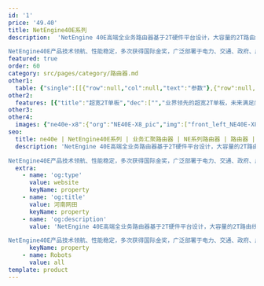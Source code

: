 ```yaml
---
id: '1'
price: '49.40'
title: NetEngine40E系列
description:  'NetEngine 40E高端全业务路由器基于2T硬件平台设计，大容量的2T路由线卡，成熟的广域SDN方案，可编程的NP芯片和VRP软件平台，具备高性能、低功耗、可演进等特性，领先的SRv6技术实现网络的智能连接，可应用于企业广域网核心节点、大型企业接入节点、园区互联与汇聚节点和各种大型IDC网络出口。

NetEngine40E产品技术领航、性能稳定，多次获得国际金奖，广泛部署于电力、交通、政府、广电、金融等各行业。'
featured: true
order: 60
category: src/pages/category/路由器.md
other1: 
  table: {"single":[[{"row":null,"col":null,"text":"参数"},{"row":null,"col":null,"text":"NetEngine40E-X16A/X16"},{"row":null,"col":null,"text":"NetEngine40E-X8A/X8"},{"row":null,"col":null,"text":"NetEngine40E-X3A/X3"}],[{"row":null,"col":null,"text":"交换容量"},{"row":null,"col":null,"text":"316.5 Tbps"},{"row":null,"col":null,"text":"168.8 Tbps"},{"row":null,"col":null,"text":"75.94 Tbps"}],[{"row":null,"col":null,"text":"转发性能"},{"row":null,"col":null,"text":"48,000 Mpps（X16）\n76,800 Mpps (X16A)"},{"row":null,"col":null,"text":"24,000 Mpps（X8）\n38,400 Mpps (X8A)"},{"row":null,"col":null,"text":"9,000 Mpps"}],[{"row":null,"col":null,"text":"槽位带宽"},{"row":null,"col":null,"text":"2 Tbps"},{"row":null,"col":null,"text":"2 Tbps"},{"row":null,"col":null,"text":"400 Gbps（X3A）\n240 Gbps（X3）"}],[{"row":null,"col":null,"text":"容量密度(G/U)"},{"row":null,"col":null,"text":"800"},{"row":null,"col":null,"text":"762"},{"row":null,"col":null,"text":"200（X3A）\n100（X3）"}],[{"row":null,"col":null,"text":"主控板槽位"},{"row":null,"col":null,"text":"2"},{"row":null,"col":null,"text":"2"},{"row":null,"col":null,"text":"2"}],[{"row":null,"col":null,"text":"网板槽位"},{"row":null,"col":null,"text":"4"},{"row":null,"col":null,"text":"4/3"},{"row":null,"col":null,"text":"集成"}],[{"row":null,"col":null,"text":"交换架构"},{"row":null,"col":null,"text":"3+1备份"},{"row":null,"col":null,"text":"3+1备份（X8A）\n2+1备份（X8）"},{"row":null,"col":null,"text":"1+1备份"}],[{"row":null,"col":null,"text":"处理板槽位"},{"row":null,"col":null,"text":"16"},{"row":null,"col":null,"text":"8"},{"row":null,"col":null,"text":"3"}],[{"row":null,"col":null,"text":"子卡槽位"},{"row":null,"col":null,"text":"最大64"},{"row":null,"col":null,"text":"最大32"},{"row":null,"col":null,"text":"最大12"}],[{"row":null,"col":null,"text":"外形尺寸(宽深高)"},{"row":null,"col":null,"text":"442mm×650mm×1778mm (40U)"},{"row":null,"col":null,"text":"442mm×650mm×930mm (21U)"},{"row":null,"col":null,"text":"442mm×710mm×264mm (6U)"}],[{"row":null,"col":null,"text":"典型满配功耗"},{"row":null,"col":null,"text":"9,040 W (480G)"},{"row":null,"col":null,"text":"4,770 W (480G)"},{"row":null,"col":null,"text":"1,120 W (200G)"}],[{"row":null,"col":null,"text":"满配重量"},{"row":null,"col":null,"text":"356 kg (480G)"},{"row":null,"col":null,"text":"186 kg (480G)"},{"row":null,"col":null,"text":"74.7 kg (200G)"}]]}
other2:
  features: [{"title":"超宽2T单板","dec":["","业界领先的超宽2T单板，未来满足向400G端口、4T单板演进，实现大容量业务承载，满足未来带宽增长需求",""]},{"title":"领先的SDN商用能力","dec":["","基于创新的SDN架构，业界领先的MPLS网络和裸IP网络调优技术，解决网络流量负载不均、带宽利用率低，以及故障时网络拓扑重复计算，影响网络收敛效率等问题",""]},{"title":"创新的IP硬管道技术","dec":["","IP硬管道技术是华为在IP领域的一大创新，利用MPLS-TE、HQoS等技术，通过硬件资源预留方式，确保硬管道带宽不被抢占，实现类似SDH的刚性管道，为企业提供高品质的IP专线解决方案",""]}]
other3: 
other4:
  images: {"ne40e-x8":{"org":"NE40E-X8_pic","img":["front_left_NE40E-X8.webp"]}}
seo:
  title: ne40e | NetEngine40E系列 | 业务汇聚路由器 | NE系列路由器 | 路由器 | 企业网络
  description: 'NetEngine 40E高端全业务路由器基于2T硬件平台设计，大容量的2T路由线卡，成熟的广域SDN方案，可编程的NP芯片和VRP软件平台，具备高性能、低功耗、可演进等特性，领先的SRv6技术实现网络的智能连接，可应用于企业广域网核心节点、大型企业接入节点、园区互联与汇聚节点和各种大型IDC网络出口。

NetEngine40E产品技术领航、性能稳定，多次获得国际金奖，广泛部署于电力、交通、政府、广电、金融等各行业。'
  extra:
    - name: 'og:type'
      value: website
      keyName: property
    - name: 'og:title'
      value: 河南网田
      keyName: property
    - name: 'og:description'
      value: 'NetEngine 40E高端全业务路由器基于2T硬件平台设计，大容量的2T路由线卡，成熟的广域SDN方案，可编程的NP芯片和VRP软件平台，具备高性能、低功耗、可演进等特性，领先的SRv6技术实现网络的智能连接，可应用于企业广域网核心节点、大型企业接入节点、园区互联与汇聚节点和各种大型IDC网络出口。

NetEngine40E产品技术领航、性能稳定，多次获得国际金奖，广泛部署于电力、交通、政府、广电、金融等各行业。'
      keyName: property
    - name: Robots
      value: all
template: product
---
```

